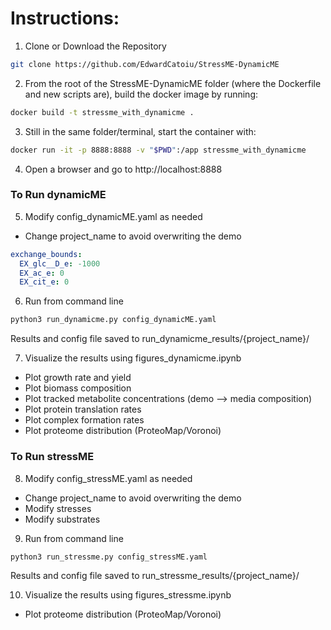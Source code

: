 # Instructions:
1. Clone or Download the Repository
```bash
git clone https://github.com/EdwardCatoiu/StressME-DynamicME
```
2. From the root of the StressME-DynamicME folder (where the Dockerfile and new scripts are), build the docker image by running: 
```bash
docker build -t stressme_with_dynamicme .
```
3. Still in the same folder/terminal, start the container with:
```bash
docker run -it -p 8888:8888 -v "$PWD":/app stressme_with_dynamicme
```
4. Open a browser and go to http://localhost:8888


### To Run dynamicME 
5. Modify config_dynamicME.yaml as needed
- Change project_name to avoid overwriting the demo
```yaml
exchange_bounds:
  EX_glc__D_e: -1000
  EX_ac_e: 0
  EX_cit_e: 0
```

6. Run from command line
```bash
python3 run_dynamicme.py config_dynamicME.yaml
```
Results and config file saved to run_dynamicme_results/{project_name}/

7. Visualize the results using figures_dynamicme.ipynb
- Plot growth rate and yield
- Plot biomass composition
- Plot tracked metabolite concentrations (demo --> media composition)
- Plot protein translation rates
- Plot complex formation rates
- Plot proteome distribution (ProteoMap/Voronoi)

### To Run stressME 
8. Modify config_stressME.yaml as needed
- Change project_name to avoid overwriting the demo
- Modify stresses
- Modify substrates

9. Run from command line
```bash
python3 run_stressme.py config_stressME.yaml
```
Results and config file saved to run_stressme_results/{project_name}/

10. Visualize the results using figures_stressme.ipynb
- Plot proteome distribution (ProteoMap/Voronoi)
